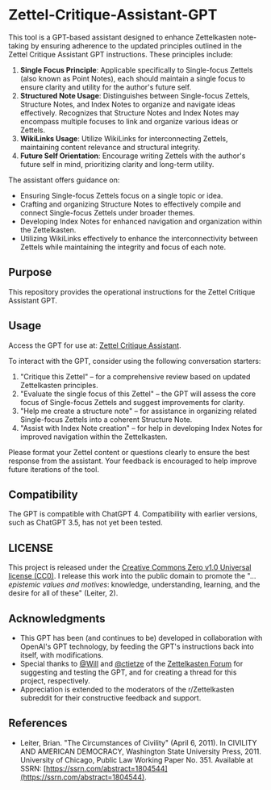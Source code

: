 # Zettel-Critique-Assistant-GPT

This tool is a GPT-based assistant designed to enhance Zettelkasten note-taking by ensuring adherence to the updated principles outlined in the Zettel Critique Assistant GPT instructions. These principles include:

1. **Single Focus Principle**: Applicable specifically to Single-focus Zettels (also known as Point Notes), each should maintain a single focus to ensure clarity and utility for the author's future self.
2. **Structured Note Usage**: Distinguishes between Single-focus Zettels, Structure Notes, and Index Notes to organize and navigate ideas effectively. Recognizes that Structure Notes and Index Notes may encompass multiple focuses to link and organize various ideas or Zettels.
3. **WikiLinks Usage**: Utilize WikiLinks for interconnecting Zettels, maintaining content relevance and structural integrity.
4. **Future Self Orientation**: Encourage writing Zettels with the author's future self in mind, prioritizing clarity and long-term utility.

The assistant offers guidance on:

- Ensuring Single-focus Zettels focus on a single topic or idea.
- Crafting and organizing Structure Notes to effectively compile and connect Single-focus Zettels under broader themes.
- Developing Index Notes for enhanced navigation and organization within the Zettelkasten.
- Utilizing WikiLinks effectively to enhance the interconnectivity between Zettels while maintaining the integrity and focus of each note.

## Purpose

This repository provides the operational instructions for the Zettel Critique Assistant GPT.

## Usage

Access the GPT for use at: [Zettel Critique Assistant](https://chat.openai.com/g/g-z5XcnT7cQ-zettel-critique-assistant).

To interact with the GPT, consider using the following conversation starters:

1. "Critique this Zettel" – for a comprehensive review based on updated Zettelkasten principles.
2. "Evaluate the single focus of this Zettel" – the GPT will assess the core focus of Single-focus Zettels and suggest improvements for clarity.
3. "Help me create a structure note" – for assistance in organizing related Single-focus Zettels into a coherent Structure Note.
4. "Assist with Index Note creation" – for help in developing Index Notes for improved navigation within the Zettelkasten.

Please format your Zettel content or questions clearly to ensure the best response from the assistant. Your feedback is encouraged to help improve future iterations of the tool.

## Compatibility

The GPT is compatible with ChatGPT 4. Compatibility with earlier versions, such as ChatGPT 3.5, has not yet been tested.

## LICENSE

This project is released under the [Creative Commons Zero v1.0 Universal license (CC0)](https://creativecommons.org/publicdomain/zero/1.0/). I release this work into the public domain to promote the "... _epistemic values and motives_:   knowledge, understanding, learning, and the desire for all of these"  (Leiter, 2).

## Acknowledgments

- This GPT has been (and continues to be) developed in collaboration with OpenAI's GPT technology, by feeding the GPT's instructions back into itself, with modifications.
- Special thanks to [@Will](https://github.com/woodenzen) and [@ctietze](https://github.com/DivineDominion) of the [Zettelkasten Forum](https://forum.zettelkasten.de) for suggesting and testing the GPT, and for creating a thread for this project, respectively.
- Appreciation is extended to the moderators of the r/Zettelkasten subreddit for their constructive feedback and support.

## References

- Leiter, Brian. "The Circumstances of Civility" (April 6, 2011). In CIVILITY AND AMERICAN DEMOCRACY, Washington State University Press, 2011. University of Chicago, Public Law Working Paper No. 351. Available at SSRN: [https://ssrn.com/abstract=1804544](https://ssrn.com/abstract=1804544).
